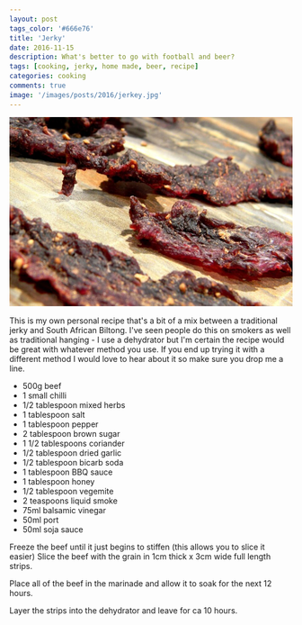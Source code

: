 ```yaml
---
layout: post
tags_color: '#666e76'
title: 'Jerky'
date: 2016-11-15
description: What's better to go with football and beer?
tags: [cooking, jerky, home made, beer, recipe]
categories: cooking
comments: true
image: '/images/posts/2016/jerkey.jpg'
---
```

![](/images/posts/2016/jerkey.jpg)

This is my own personal recipe that's a bit of a mix between a traditional jerky and South African Biltong. I've seen people do this on smokers as well as traditional hanging - I use a dehydrator but I'm certain the recipe would be great with whatever method you use. If you end up trying it with a different method I would love to hear about it so make sure you drop me a line.

* 500g beef
* 1 small chilli
* 1/2 tablespoon mixed herbs
* 1 tablespoon salt
* 1 tablespoon pepper
* 2 tablespoon brown sugar
* 1 1/2 tablespoons coriander
* 1/2 tablespoon dried garlic
* 1/2 tablespoon bicarb soda
* 1 tablespoon BBQ sauce
* 1 tablespoon honey
* 1/2 tablespoon vegemite
* 2 teaspoons liquid smoke
* 75ml balsamic vinegar
* 50ml port
* 50ml soja sauce

Freeze the beef until it just begins to stiffen (this allows you to slice it easier) Slice the beef with the grain in 1cm thick x 3cm wide full length strips.

Place all of the beef in the marinade and allow it to soak for the next 12 hours.

Layer the strips into the dehydrator and leave for ca 10 hours.